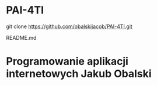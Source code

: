 # PAI-4TI

git clone https://github.com/obalskijacob/PAI-4TI.git


README.md

# Programowanie aplikacji internetowych Jakub Obalski		

